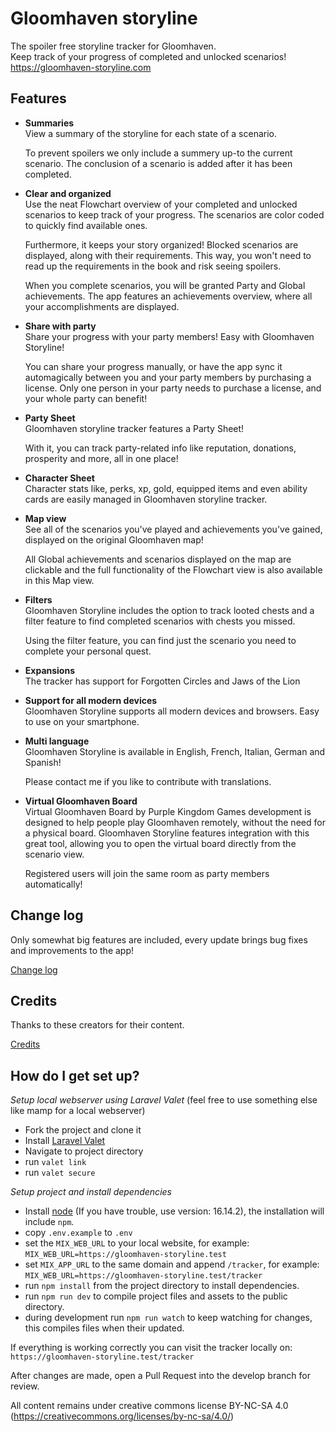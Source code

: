 # Gloomhaven storyline

The spoiler free storyline tracker for Gloomhaven.\
Keep track of your progress of completed and unlocked scenarios!\
https://gloomhaven-storyline.com

## Features

- **Summaries**\
  View a summary of the storyline for each state of a scenario.

  To prevent spoilers we only include a summery up-to the current scenario. The conclusion of a scenario is added after
  it has been completed.
- **Clear and organized**\
  Use the neat Flowchart overview of your completed and unlocked scenarios to keep track of your progress. The scenarios
  are color coded to quickly find available ones.

  Furthermore, it keeps your story organized!
  Blocked scenarios are displayed, along with their requirements. This way, you won't need to read up the requirements
  in the book and risk seeing spoilers.

  When you complete scenarios, you will be granted Party and Global achievements. The app features an achievements
  overview, where all your accomplishments are displayed.
- **Share with party**\
  Share your progress with your party members! Easy with Gloomhaven Storyline!

  You can share your progress manually, or have the app sync it automagically between you and your party members by
  purchasing a license. Only one person in your party needs to purchase a license, and your whole party can benefit!
- **Party Sheet**\
  Gloomhaven storyline tracker features a Party Sheet!

  With it, you can track party-related info like reputation, donations, prosperity and more, all in one place!
- **Character Sheet**\
  Character stats like, perks, xp, gold, equipped items and even ability cards are easily managed in Gloomhaven storyline tracker. 
- **Map view**\
  See all of the scenarios you've played and achievements you've gained, displayed on the original Gloomhaven map!

  All Global achievements and scenarios displayed on the map are clickable and the full functionality of the Flowchart
  view is also available in this Map view.
- **Filters**\
  Gloomhaven Storyline includes the option to track looted chests and a filter feature to find completed scenarios with
  chests you missed.

  Using the filter feature, you can find just the scenario you need to complete your personal quest.
- **Expansions**\
  The tracker has support for Forgotten Circles and Jaws of the Lion
- **Support for all modern devices**\
  Gloomhaven Storyline supports all modern devices and browsers. Easy to use on your smartphone.
- **Multi language**\
  Gloomhaven Storyline is available in English, French, Italian, German and Spanish!

  Please contact me if you like to contribute with translations.
- **Virtual Gloomhaven Board**\
  Virtual Gloomhaven Board by Purple Kingdom Games development is designed to help people play Gloomhaven remotely,
  without the need for a physical board. Gloomhaven Storyline features integration with this great tool, allowing you to
  open the virtual board directly from the scenario view.

  Registered users will join the same room as party members automatically!

## Change log

Only somewhat big features are included, every update brings bug fixes and improvements to the app!

[Change log](https://gloomhaven-storyline.com/tracker?change-log#/info)

## Credits

Thanks to these creators for their content.

[Credits](https://gloomhaven-storyline.com/tracker?credits#/info)

## How do I get set up? ###

*Setup local webserver using Laravel Valet* (feel free to use something else like mamp for a local webserver) 

- Fork the project and clone it 
- Install [Laravel Valet](https://laravel.com/docs/master/valet)
- Navigate to project directory
- run `valet link`
- run `valet secure`

*Setup project and install dependencies*

- Install [node](https://nodejs.org/) (If you have trouble, use version: 16.14.2), the installation will include `npm`.
- copy `.env.example` to `.env`
- set the `MIX_WEB_URL` to your local website, for example: `MIX_WEB_URL=https://gloomhaven-storyline.test`
- set `MIX_APP_URL` to the same domain and append `/tracker`, for example: `MIX_WEB_URL=https://gloomhaven-storyline.test/tracker`
- run `npm install` from the project directory to install dependencies.
- run `npm run dev` to compile project files and assets to the public directory.
- during development run `npm run watch` to keep watching for changes, this compiles files when their updated.

If everything is working correctly you can visit the tracker locally on: `https://gloomhaven-storyline.test/tracker`

After changes are made, open a Pull Request into the develop branch for review. 

All content remains under creative commons license BY-NC-SA 4.0 (https://creativecommons.org/licenses/by-nc-sa/4.0/)
